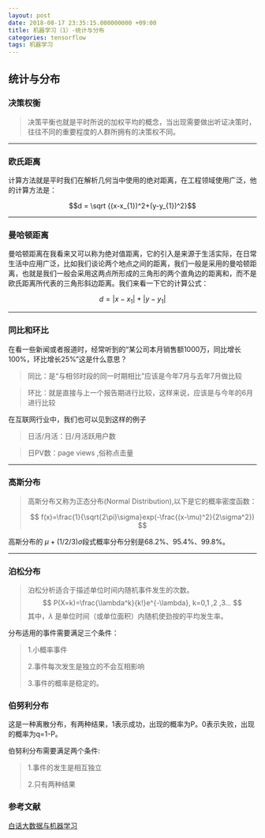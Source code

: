 ```yaml
---
layout: post
date: 2018-08-17 23:35:15.000000000 +09:00
title: 机器学习（1）-统计与分布
categories: tensorflow
tags: 机器学习 
---
```


## 统计与分布

### 决策权衡

> 决策平衡也就是平时所说的加权平均的概念，当出现需要做出听证决策时，往往不同的重要程度的人群所拥有的决策权不同。

<!-- more -->

---

### 欧氏距离

<script type="text/javascript" src="http://cdn.mathjax.org/mathjax/latest/MathJax.js?config=default"></script>
计算方法就是平时我们在解析几何当中使用的绝对距离，在工程领域使用广泛，他的计算方法是：


$$d = \sqrt {(x-x_{1})^2+(y-y_{1})^2}$$

---



### 曼哈顿距离
曼哈顿距离在我看来又可以称为绝对值距离，它的引入是来源于生活实际，在日常生活中应用广泛，比如我们谈论两个地点之间的距离，我们一般是采用的曼哈顿距离，也就是我们一般会采用这两点所形成的三角形的两个直角边的距离和，而不是欧氏距离所代表的三角形斜边距离。我们来看一下它的计算公式：

$$ d=|x-x_{1}|+|y-y_{1}|$$

---
### 同比和环比
在看一些新闻或者报道时，经常听到的“某公司本月销售额1000万，同比增长100%，环比增长25%”这是什么意思？
> 同比：是“与相邻时段的同一时期相比”应该是今年7月与去年7月做比较

> 环比：就是直接与上一个报告期进行比较，这样来说，应该是与今年的6月进行比较

在互联网行业中，我们也可以见到这样的例子

> 日活/月活：日/月活跃用户数

> 日PV数：page views ,俗称点击量
---

### 高斯分布

> 高斯分布又称为正态分布(Normal Distribution),以下是它的概率密度函数：
>
> $$
> f(x)=\frac{1}{\sqrt{2\pi}\sigma}exp(-\frac{(x-\mu)^2}{2\sigma^2})
> $$
>

高斯分布的 $\mu+(1/2/3)\sigma$段式概率分布分别是68.2%、95.4%、99.8%。

---
### 泊松分布
 > 泊松分析适合于描述单位时间内随机事件发生的次数。
$$
 P(X=k)=\frac{\lambda^k}{k!}e^{-\lambda}, k=0,1 ,2 ,3... 
$$
 其中，$\lambda$ 是单位时间（或单位面积）内随机使劲按的平均发生率。


 分布适用的事件需要满足三个条件：

>  1.小概率事件
>
>  2.事件每次发生是独立的不会互相影响
>
>  3.事件的概率是稳定的。


### 伯努利分布

这是一种离散分布，有两种结果，1表示成功，出现的概率为P。0表示失败，出现的概率为q=1-P。

  伯努利分布需要满足两个条件:

>  1.事件的发生是相互独立
>
>  2.只有两种结果

### 参考文献

[白话大数据与机器学习](https://book.douban.com/subject/26832701/)